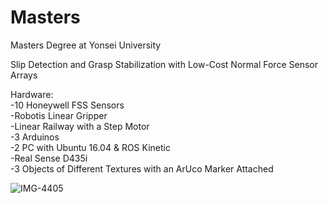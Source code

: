 # Masters
Masters Degree at Yonsei University

Slip Detection and Grasp Stabilization with Low-Cost Normal Force Sensor Arrays

Hardware:  
-10 Honeywell FSS Sensors  
-Robotis Linear Gripper  
-Linear Railway with a Step Motor  
-3 Arduinos  
-2 PC with Ubuntu 16.04 & ROS Kinetic  
-Real Sense D435i  
-3 Objects of Different Textures with an ArUco Marker Attached  

![IMG-4405](https://user-images.githubusercontent.com/60720982/132281562-8c46bec4-2edd-429e-a06b-cd62603c49a0.jpg)
